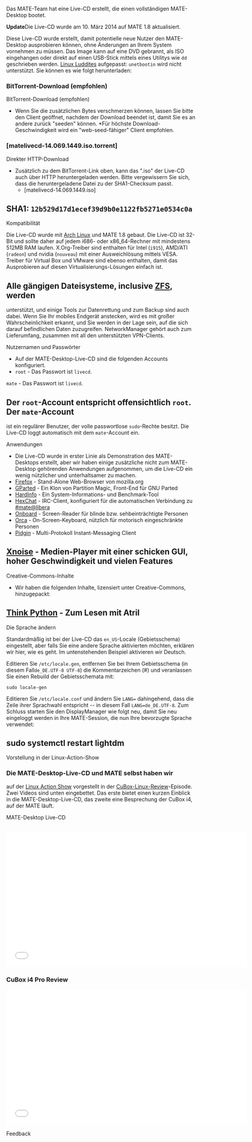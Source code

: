 <!-- 
.. link: 
.. description: 
.. tags: LiveCD,Arch Linux,News
.. date: 2014/01/30 00:17:32
.. title: MATE-Desktop Live-CD
.. slug: 2014-01-30-mate-desktop-live-cd
.. author: Martin Wimpress
-->

Das MATE-Team hat eine Live-CD erstellt, die einen vollständigen MATE-Desktop bootet.

<div class="alert alert-info"><strong>Update</strong>Die Live-CD wurde am 10. März 2014 auf MATE 1.8 aktualisiert.</div>

Diese Live-CD wurde erstellt, damit potentielle neue Nutzer den MATE-Desktop 
ausprobieren können, ohne Änderungen an Ihrem System vornehmen zu müssen.
Das Image kann auf eine DVD gebrannt, als ISO eingehangen oder
direkt auf einen USB-Stick mittels eines Utilitys wie `dd` geschrieben werden.
[Linux Luddites](https://luddites.latenightlinux.com/) aufgepasst: `unetbootin` wird nicht unterstützt.
Sie können es wie folgt herunterladen:

### BitTorrent-Download (empfohlen)

BitTorrent-Download (empfohlen)

  * Wenn Sie die zusätzlichen Bytes verschmerzen können, lassen Sie bitte den Client geöffnet,
nachdem der Download beendet ist, damit Sie es an andere zurück "seeden" können.
*Für höchste Download-Geschwindigkeit wird ein "web-seed-fähiger" Client empfohlen.

### [matelivecd-14.069.1449.iso.torrent]

Direkter HTTP-Download

  * Zusätzlich zu dem BitTorrent-Link oben, kann das ".iso" der Live-CD auch
über HTTP heruntergeladen werden. Bitte vergewissern Sie sich, dass die heruntergeladene
Datei zu der SHA1-Checksum passt.
    * [matelivecd-14.069.1449.iso]

## SHA1: `12b529d17d1ecef39d9b0e1122fb5271e0534c0a`

Kompatibilität

Die Live-CD wurde mit [Arch Linux](https://www.archlinux.org) und MATE 1.8 gebaut. 
Die Live-CD ist 32-Bit und sollte daher auf jedem i686- oder x86_64-Rechner mit
mindestens 512MB RAM laufen. X.Org-Treiber sind enthalten für Intel (`i915`),
AMD/ATI (`radeon`) und nvidia (`nouveau`) mit einer Ausweichlösung mittels VESA.
Treiber für Virtual Box und VMware sind ebenso enthalten, damit das Ausprobieren
auf diesen Virtualisierungs-Lösungen einfach ist.

## Alle gängigen Dateisysteme, inclusive [ZFS](http://open-zfs.org), werden 
unterstützt, und einige Tools zur Datenrettung und zum Backup sind auch dabei.
Wenn Sie Ihr mobiles Endgerät anstecken, wird es mit großer Wahrscheinlichkeit erkannt,
und Sie werden in der Lage sein, auf die sich darauf befindlichen Daten zuzugreifen.
NetworkManager gehört auch zum Lieferumfang, zusammen mit all den unterstützten VPN-Clients.

Nutzernamen und Passwörter

  * Auf der MATE-Desktop-Live-CD sind die folgenden Accounts konfiguriert.
  * `root` - Das Passwort ist `livecd`.

`mate` - Das Passwort ist `livecd`.

## Der `root`-Account entspricht offensichtlich `root`. Der `mate`-Account
ist ein regulärer Benutzer, der volle passwortlose `sudo`-Rechte besitzt. 
Die Live-CD loggt automatisch mit dem `mate`-Account ein.

Anwendungen

  * Die Live-CD wurde in erster Linie als Demonstration des MATE-Desktops erstellt,
aber wir haben einige zusätzliche nicht zum MATE-Desktop gehörenden Anwendungen aufgenommen,
um die Live-CD ein wenig nützlicher und unterhaltsamer zu machen.
  * [Firefox](https://www.mozilla.org/firefox/)   - Stand-Alone Web-Browser von mozilla.org
  * [GParted](https://gparted.sourceforge.io/)   - Ein Klon von Partition Magic, Front-End für GNU Parted
  * [HardInfo](https://www.berlios.de/software/hardinfo/)  - Ein System-Informations- und Benchmark-Tool
  * [HexChat](https://hexchat.github.io/)   - IRC-Client, konfiguriert für die automatischen Verbindung zu [#mate@libera](https://web.libera.chat/?#mate)
  * [Onboard](https://www.gnome.org/projects/orca)      - Screen-Reader für blinde bzw. sehbeinträchtigte Personen
  * [Orca](https://www.gnome.org/projects/orca)      - On-Screen-Keyboard, nützlich für motorisch eingeschränkte Personen
  * [Pidgin](https://pidgin.im/)    - Multi-Protokoll Instant-Messaging Client

## [Xnoise](http://www.xnoise-media-player.com/)    - Medien-Player mit einer schicken GUI, hoher Geschwindigkeit und vielen Features

Creative-Commons-Inhalte

  * Wir haben die folgenden Inhalte, lizensiert unter Creative-Commons, hinzugepackt:

## [Think Python](https://www.greenteapress.com/thinkpython/)                        - Zum Lesen mit Atril

Die Sprache ändern

Standardmäßig ist bei der Live-CD das `en_US`-Locale (Gebietsschema) eingestellt, aber falls
Sie eine andere Sprache aktivierten möchten, erklären wir hier, wie es geht.
Im untenstehenden Beispiel aktivieren wir Deutsch.

Editieren Sie `/etc/locale.gen`, entfernen Sie bei Ihrem Gebietsschema (in diesem Fall`de_DE.UTF-8 UTF-8`) 
die Kommentarzeichen (#) und veranlassen Sie einen Rebuild der Gebietsschemata mit:

    sudo locale-gen

Editieren Sie `/etc/locale.conf` und ändern Sie `LANG=` dahingehend, 
dass die Zeile ihrer Sprachwahl entspricht -- in diesem Fall `LANG=de_DE.UTF-8`.
Zum Schluss starten Sie den DisplayManager wie folgt neu, damit Sie neu eingeloggt werden
in Ihre MATE-Session, die nun Ihre bevorzugte Sprache verwendet:

##     sudo systemctl restart lightdm

Vorstellung in der Linux-Action-Show

### Die MATE-Desktop-Live-CD und MATE selbst haben wir
auf der [Linux Action Show](https://www.jupiterbroadcasting.com/show/linuxactionshow/) vorgestellt
in der [CuBox-Linux-Review](https://www.jupiterbroadcasting.com/50842/cubox-linux-review-las-s30e08/)-Episode.
Zwei Videos sind unten eingebettet. Das erste bietet einen kurzen Einblick in die MATE-Desktop-Live-CD,
das zweite eine Besprechung der CuBox i4, auf der MATE läuft.

MATE-Desktop Live-CD

## <iframe width="640" height="360" src="//www.youtube.com/embed/y4OpjoJiAGE?start=608" frameborder="0" allowfullscreen></iframe>

### CuBox i4 Pro Review

<iframe width="640" height="360" src="//www.youtube.com/embed/y4OpjoJiAGE?start=1925" frameborder="0" allowfullscreen></iframe>

Feedback

